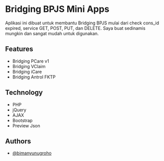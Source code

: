 # Bridging BPJS Mini Apps

Aplikasi ini dibuat untuk membantu Bridging BPJS mulai dari check cons_id expired, service GET, POST, PUT, dan DELETE. Saya buat sedinamis mungkin dan sangat mudah untuk digunakan.

## Features
- Bridging PCare v1
- Bridging VClaim
- Bridging iCare
- Bridging Antrol FKTP

## Technology
- PHP
- jQuery
- AJAX
- Bootstrap
- Preview Json

## Authors

- [@bimanyunugroho](https://www.linkedin.com/in/bimanyunugroho/)

